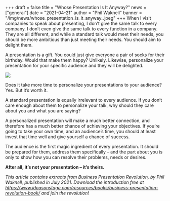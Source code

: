 +++
draft = false
title = "Whose Presentation Is It Anyway?"
news = ["general"]
date = "2021-04-21"
author = "Phil Waknell"
banner = "/img/news/whose_presentation_is_it_anyway_.jpeg"
+++
When I visit companies to speak about presenting, I don’t give the same talk to every company. I don’t even give the same talk to every function in a company. They are all different, and while a standard talk would meet their needs, you should be more ambitious than just meeting their needs. You should aim to delight them.

A presentation is a gift. You could just give everyone a pair of socks for their birthday. Would that make them happy? Unlikely. Likewise, personalize your presentation for your specific audience and they will be delighted.

![](/img/news/whose_presentation_is_it_anyway_.jpeg)

Does it take more time to personalize your presentations to your audience? Yes. But it’s worth it. 

A standard presentation is equally irrelevant to every audience. If you don’t care enough about them to personalize your talk, why should they care about you and what you are saying?

A personalized presentation will make a much better connection, and therefore has a much better chance of achieving your objectives. If you’re going to take your own time, and an audience’s time, you should at least invest that time well and give yourself a chance of success.

The audience is the first magic ingredient of every presentation. It should be prepared for them, address them specifically – and the part about you is only to show how you can resolve their problems, needs or desires.

**After all, it’s not your presentation – it’s theirs.**

*This article contains extracts from Business Presentation Revolution, by Phil Waknell, published in July 2021. Download the introduction free at <https://www.ideasonstage.com/resources/books/business-presentation-revolution-book/> and join the revolution!*